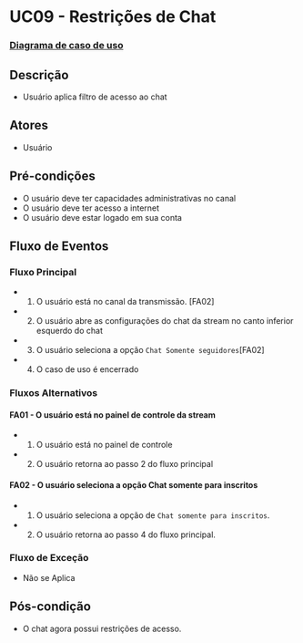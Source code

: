 # UC09 - Restrições de Chat
### [Diagrama de caso de uso](Diagrama-Restrições-de-Chat)

## Descrição
* Usuário aplica filtro de acesso ao chat

## Atores
* Usuário 


## Pré-condições
* O usuário deve ter capacidades administrativas no canal
* O usuário deve ter acesso a internet
* O usuário deve estar logado em sua conta

## Fluxo de Eventos
### Fluxo Principal
* 1. O usuário está no canal da transmissão. [FA02]
* 2. O usuário abre as configurações do chat da stream no canto inferior esquerdo do chat
* 3. O usuário seleciona a opção ```Chat Somente seguidores```[FA02]
* 4. O caso de uso é encerrado

### Fluxos Alternativos
#### FA01 - O usuário está no painel de controle da stream
* 1. O usuário está no painel de controle
* 2. O usuário retorna ao passo 2 do fluxo principal

#### FA02 - O usuário seleciona a opção Chat somente para inscritos
* 1. O usuário seleciona a opção de ```Chat somente para inscritos```.
* 2. O usuário retorna ao passo 4 do fluxo principal.

### Fluxo de Exceção
* Não se Aplica

## Pós-condição
* O chat agora possui restrições de acesso.
